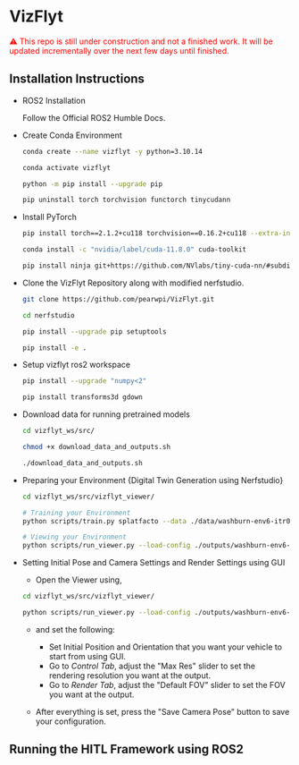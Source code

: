 # VizFlyt

<span style="color:red;">⚠️ This repo is still under construction and not a finished work. It will be updated incrementally over the next few days until finished.</span>


## Installation Instructions

- ROS2 Installation

  Follow the Official ROS2 Humble Docs. 

- Create Conda Environment

  ```bash
  conda create --name vizflyt -y python=3.10.14
  
  conda activate vizflyt
  
  python -m pip install --upgrade pip

  pip uninstall torch torchvision functorch tinycudann
  ```

- Install PyTorch

  ```bash
  pip install torch==2.1.2+cu118 torchvision==0.16.2+cu118 --extra-index-url https://download.pytorch.org/whl/cu118
  
  conda install -c "nvidia/label/cuda-11.8.0" cuda-toolkit
  
  pip install ninja git+https://github.com/NVlabs/tiny-cuda-nn/#subdirectory=bindings/torch
  ```

- Clone the VizFlyt Repository along with modified nerfstudio. 

  ```bash
  git clone https://github.com/pearwpi/VizFlyt.git

  cd nerfstudio

  pip install --upgrade pip setuptools

  pip install -e .
  ```

- Setup vizflyt ros2 workspace

  ```bash
  pip install --upgrade "numpy<2"

  pip install transforms3d gdown
  ```

- Download data for running pretrained models

  ```bash
  cd vizflyt_ws/src/
  
  chmod +x download_data_and_outputs.sh
  
  ./download_data_and_outputs.sh
  ```

- Preparing your Environment {Digital Twin Generation using Nerfstudio}

  ```bash
  cd vizflyt_ws/src/vizflyt_viewer/

  # Training your Environment 
  python scripts/train.py splatfacto --data ./data/washburn-env6-itr0-1fps_nf_format/ --output-dir outputs/washburn-env6-itr0-1fps
  
  # Viewing your Environment
  python scripts/run_viewer.py --load-config ./outputs/washburn-env6-itr0-1fps/washburn-env6-itr0-1fps_nf_format/splatfacto/2025-03-06_032319/config.yml
  ```

- Setting Initial Pose and Camera Settings and Render Settings using GUI


  - Open the Viewer using, 

  ```bash
  cd vizflyt_ws/src/vizflyt_viewer/

  python scripts/run_viewer.py --load-config ./outputs/washburn-env6-itr0-1fps/washburn-env6-itr0-1fps_nf_format/splatfacto/2025-03-06_032319/config.yml
  ```
  
  - and set the following: 

    - Set Initial Position and Orientation that you want your vehicle to start from using GUI.  
    - Go to *Control Tab*, adjust the "Max Res" slider to set the rendering resolution you want at the output. 
    - Go to *Render Tab*, adjust the "Default FOV" slider to set the FOV you want at the output.

  - After everything is set, press the "Save Camera Pose" button to save your configuration. 


## Running the HITL Framework using ROS2